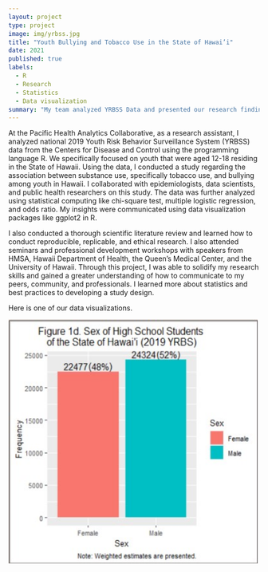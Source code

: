 ```yaml
---
layout: project
type: project
image: img/yrbss.jpg
title: "Youth Bullying and Tobacco Use in the State of Hawai’i"
date: 2021
published: true
labels:
  - R
  - Research
  - Statistics
  - Data visualization
summary: "My team analyzed YRBSS Data and presented our research findings on the relationship between substance abuse and bullying."
---
```


At the Pacific Health Analytics Collaborative, as a research assistant, I analyzed national 2019 Youth Risk Behavior Surveillance System (YRBSS) data from the Centers for Disease and Control using the programming language R. We specifically focused on youth that were aged 12-18 residing in the State of Hawaii. Using the data, I conducted a study regarding the association between substance use, specifically tobacco use, and bullying among youth in Hawaii. I collaborated with epidemiologists, data scientists, and public health researchers on this study. The data was further analyzed using statistical computing like chi-square test, multiple logistic regression, and odds ratio. My insights were communicated using data visualization packages like ggplot2 in R. 

I also conducted a thorough scientific literature review and learned how to conduct reproducible, replicable, and ethical research. I also attended seminars and professional development workshops with speakers from HMSA, Hawaii Department of Health, the Queen’s Medical Center, and the University of Hawaii. Through this project, I was able to solidify my research skills and gained a greater understanding of how to communicate to my peers, community, and professionals. I learned more about statistics and best practices to developing a study design. 

Here is one of our data visualizations. 
<div class="text-center p-4">
  <img width="500px" src="../img/yrbss-graph.jpg" class="img-thumbnail" >
  
</div>

